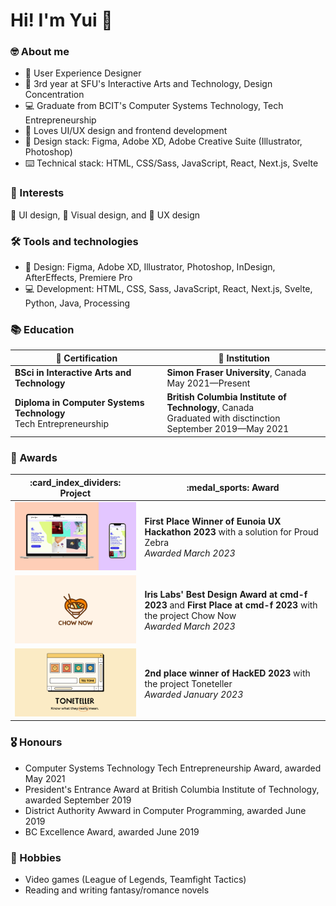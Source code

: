 # Hi! I'm Yui 👋

### 🤓 About me
- 📐 User Experience Designer
- :school: 3rd year at SFU's Interactive Arts and Technology, Design Concentration
- :computer: Graduate from BCIT's Computer Systems Technology, Tech Entrepreneurship
- :smiling_face_with_three_hearts: Loves UI/UX design and frontend development
- :straight_ruler: Design stack: Figma, Adobe XD, Adobe Creative Suite (Illustrator, Photoshop)
- :keyboard: Technical stack: HTML, CSS/Sass, JavaScript, React, Next.js, Svelte

### 💖 Interests
📏 UI design, 🎨 Visual design, and :brain: UX design

### 🛠️ Tools and technologies
- 📐 Design: Figma, Adobe XD, Illustrator, Photoshop, InDesign, AfterEffects, Premiere Pro
- 💻 Development: HTML, CSS, Sass, JavaScript, React, Next.js, Svelte, Python, Java, Processing

### 📚 Education
| :scroll: Certification | :school: Institution |
| ----------- | ------------------------------------------------------- |
| **BSci in Interactive Arts and Technology** | **Simon Fraser University**, Canada<br>May 2021—Present |
| **Diploma in Computer Systems Technology**<br>Tech Entrepreneurship | **British Columbia Institute of Technology**, Canada<br> Graduated with disctinction <br>September 2019—May 2021 |

### 🏅 Awards
<table width="100%">
  <thead>
    <tr>
      <th width="35%">:card_index_dividers: Project</th>
      <th width="50%">:medal_sports: Award</th>
    </tr>
  </thead>
  <tbody>
    <tr>
      <td width="35%"><img src="https://github.com/christinaraganit/christinaraganit/blob/main/proud-zebra.png"/></td>
      <td width="50%"><b>First Place Winner of Eunoia UX Hackathon 2023</b> with a solution for Proud Zebra<br><i>Awarded March 2023</i></td>
    </tr>
    <tr>
      <td width="35%"><img src="https://github.com/christinaraganit/christinaraganit/blob/main/chow-now-cover.png"/></td>
      <td width="50%"><b>Iris Labs' Best Design Award at cmd-f 2023</b> and <b>First Place at cmd-f 2023</b> with the project Chow Now<br><i>Awarded March 2023</i></td>
    </tr>
    <tr>
      <td width="35%"><img src="https://github.com/antarc0y/antarc0y/blob/main/toneteller.png"/></td>
      <td width="50%"><b>2nd place winner of HackED 2023</b> with the project Toneteller<br/><i>Awarded January 2023</i></td>
    </tr>
  </tbody>
</table>

### 🎖️ Honours
- Computer Systems Technology Tech Entrepreneurship Award, awarded May 2021
- President's Entrance Award at British Columbia Institute of Technology, awarded September 2019
- District Authority Awward in Computer Programming, awarded June 2019
- BC Excellence Award, awarded June 2019

### 💛 Hobbies
- Video games (League of Legends, Teamfight Tactics)
- Reading and writing fantasy/romance novels

